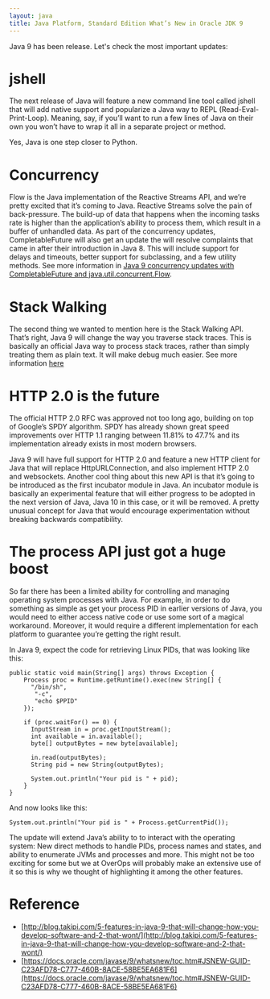 ```yaml
---
layout: java
title: Java Platform, Standard Edition What’s New in Oracle JDK 9
---
```


Java 9 has been release. Let's check the most important updates:

# jshell

The next release of Java will feature a new command line tool called jshell that will add native support and popularize a Java way to REPL (Read-Eval-Print-Loop). Meaning, say, if you’ll want to run a few lines of Java on their own you won’t have to wrap it all in a separate project or method.

Yes, Java is one step closer to Python.

# Concurrency

Flow is the Java implementation of the Reactive Streams API, and we’re pretty excited that it’s coming to Java. Reactive Streams solve the pain of back-pressure. The build-up of data that happens when the incoming tasks rate is higher than the application’s ability to process them, which result in a buffer of unhandled data. As part of the concurrency updates, CompletableFuture will also get an update the will resolve complaints that came in after their introduction in Java 8. This will include support for delays and timeouts, better support for subclassing, and a few utility methods. 
See more information in [Java 9 concurrency updates with CompletableFuture and java.util.concurrent.Flow](http://blog.takipi.com/the-essential-java-9-feature-you-probably-never-heard-of/). 

# Stack Walking

The second thing we wanted to mention here is the Stack Walking API. That’s right, Java 9 will change the way you traverse stack traces. This is basically an official Java way to process stack traces, rather than simply treating them as plain text. It will make debug much easier. See more information [here](http://blog.takipi.com/java-9-will-change-the-way-you-traverse-stack-traces/)

# HTTP 2.0 is the future

The official HTTP 2.0 RFC was approved not too long ago, building on top of Google’s SPDY algorithm. SPDY has already shown great speed improvements over HTTP 1.1 ranging between 11.81% to 47.7% and its implementation already exists in most modern browsers.

Java 9 will have full support for HTTP 2.0 and feature a new HTTP client for Java that will replace HttpURLConnection, and also implement HTTP 2.0 and websockets. Another cool thing about this new API is that it’s going to be introduced as the first incubator module in Java. An incubator module is basically an experimental feature that will either progress to be adopted in the next version of Java, Java 10 in this case, or it will be removed. A pretty unusual concept for Java that would encourage experimentation without breaking backwards compatibility.

# The process API just got a huge boost

So far there has been a limited ability for controlling and managing operating system processes with Java. For example, in order to do something as simple as get your process PID in earlier versions of Java, you would need to either access native code or use some sort of a magical workaround. Moreover, it would require a different implementation for each platform to guarantee you’re getting the right result.

In Java 9, expect the code for retrieving Linux PIDs, that was looking like this:

```
public static void main(String[] args) throws Exception {
    Process proc = Runtime.getRuntime().exec(new String[] {
      "/bin/sh",
       "-c",
       "echo $PPID"
    });

    if (proc.waitFor() == 0) {
      InputStream in = proc.getInputStream();
      int available = in.available();
      byte[] outputBytes = new byte[available];

      in.read(outputBytes);
      String pid = new String(outputBytes);

      System.out.println("Your pid is " + pid);
    }
}
```

And now looks like this:
```
System.out.println("Your pid is " + Process.getCurrentPid());
```

The update will extend Java’s ability to to interact with the operating system: New direct methods to handle PIDs, process names and states, and ability to enumerate JVMs and processes and more. This might not be too exciting for some but we at OverOps will probably make an extensive use of it so this is why we thought of highlighting it among the other features.

# Reference

  - [http://blog.takipi.com/5-features-in-java-9-that-will-change-how-you-develop-software-and-2-that-wont/](http://blog.takipi.com/5-features-in-java-9-that-will-change-how-you-develop-software-and-2-that-wont/)
  - [https://docs.oracle.com/javase/9/whatsnew/toc.htm#JSNEW-GUID-C23AFD78-C777-460B-8ACE-58BE5EA681F6](https://docs.oracle.com/javase/9/whatsnew/toc.htm#JSNEW-GUID-C23AFD78-C777-460B-8ACE-58BE5EA681F6)
